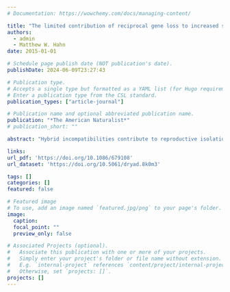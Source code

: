 ```yaml
---
# Documentation: https://wowchemy.com/docs/managing-content/

title: "The limited contribution of reciprocal gene loss to increased speciation rates following whole-genome duplication"
authors: 
  - admin
  - Matthew W. Hahn
date: 2015-01-01

# Schedule page publish date (NOT publication's date).
publishDate: 2024-06-09T23:27:43

# Publication type.
# Accepts a single type but formatted as a YAML list (for Hugo requirements).
# Enter a publication type from the CSL standard.
publication_types: ["article-journal"]

# Publication name and optional abbreviated publication name.
publication: "*The American Naturalist*"
# publication_short: ""

abstract: "Hybrid incompatibilities contribute to reproductive isolation between species, allowing them to follow independent evolutionary trajectories. Since hybrid incompatibilities are by definition deleterious, they cannot be selected for directly and must arise as a by-product of evolutionary divergence. Divergent resolution of duplicate genes, a special case of Dobzhansky-Muller incompatibilities, is one mechanism by which hybrid incompatibility can evolve. Following whole-genome duplication, loss of gene copies could possibly increase the opportunity for divergent resolution and, hence, the evolution of hybrid incompatibilities. However, divergent resolution can take place only when populations are isolated in allopatry; genes lost within a species cannot contribute to future speciation. Furthermore, nearly complete allopatry is necessary for passive divergent resolution. Using mathematical models, we demonstrate that these two factors severely impede the ability of divergent resolution alone to increase speciation rates, except under very particular conditions. Instead, we find that the population dynamics of diverging lineages dominate this process, leading to a larger role for ecology relative to genetics in the origin of new species, even by passive mechanisms. Divergent resolution of duplicate genes might increase speciation rates in some clades at some times, but our results indicate that it alone is unlikely to account for the macroevolutionary success of polyploid clades."

links:
url_pdf: 'https://doi.org/10.1086/679108'
url_dataset: 'https://doi.org/10.5061/dryad.8k0m3'

tags: []
categories: []
featured: false

# Featured image
# To use, add an image named `featured.jpg/png` to your page's folder. 
image:
  caption: 
  focal_point: ""
  preview_only: false

# Associated Projects (optional).
#   Associate this publication with one or more of your projects.
#   Simply enter your project's folder or file name without extension.
#   E.g. `internal-project` references `content/project/internal-project/index.md`.
#   Otherwise, set `projects: []`.
projects: []
---
```

